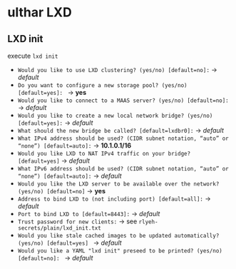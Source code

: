 # ulthar LXD

## LXD init
execute `lxd init`

* `Would you like to use LXD clustering? (yes/no) [default=no]:` -> *default*
* `Do you want to configure a new storage pool? (yes/no) [default=yes]: ` -> **yes**
* `Would you like to connect to a MAAS server? (yes/no) [default=no]:` -> *default*
* `Would you like to create a new local network bridge? (yes/no) [default=yes]:` -> *default*
* `What should the new bridge be called? [default=lxdbr0]:` -> *default*
* `What IPv4 address should be used? (CIDR subnet notation, “auto” or “none”) [default=auto]:` -> **10.1.0.1/16**
* `Would you like LXD to NAT IPv4 traffic on your bridge? [default=yes]` -> *default*
* `What IPv6 address should be used? (CIDR subnet notation, “auto” or “none”) [default=auto]:` -> *default*
* `Would you like the LXD server to be available over the network? (yes/no) [default=no]` -> **yes**
* `Address to bind LXD to (not including port) [default=all]:` -> *default*
* `Port to bind LXD to [default=8443]:` -> *default*
* `Trust password for new clients:` -> see `rlyeh-secrets/plain/lxd_init.txt`
* `Would you like stale cached images to be updated automatically? (yes/no) [default=yes] ` -> *default*
* `Would you like a YAML "lxd init" preseed to be printed? (yes/no) [default=no]: ` -> *default*